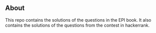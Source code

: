 ## **About**
This repo contains the solutions of the questions in the EPI book. It also contains the solutions of the questions from the contest in hackerrank.
